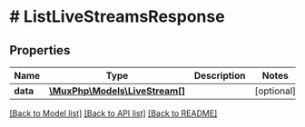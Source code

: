 # # ListLiveStreamsResponse

## Properties

Name | Type | Description | Notes
------------ | ------------- | ------------- | -------------
**data** | [**\MuxPhp\Models\LiveStream[]**](LiveStream.md) |  | [optional]

[[Back to Model list]](../../README.md#models) [[Back to API list]](../../README.md#endpoints) [[Back to README]](../../README.md)
